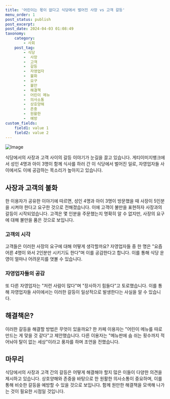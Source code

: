 ```yaml
---
title: '어린이는 몫이 없다고 식당에서 벌어진 사장 vs 고객 갈등'
menu_order: 1
post_status: publish
post_excerpt: 
post_date: 2024-04-03 01:08:49
taxonomy:
    category:
        - 사회
    post_tag:
        - 식당
        -  사장
        -  고객
        -  갈등
        -  자영업자
        -  불화
        -  요구
        -  불만
        -  해결책
        -  어린이 메뉴
        -  의사소통
        -  상호양해
        -  존중
        -  원활한
        -  예방
custom_fields:
    field1: value 1
    field2: value 2
---
```


![Image](https://imgnews.pstatic.net/image/008/2024/04/02/0005020271_001_20240402105301005.jpg?type=w647)

식당에서의 사장과 고객 사이의 갈등 이야기가 눈길을 끌고 있습니다. 게티이미지뱅크에서 성인 4명과 아이 3명이 함께 식사를 하러 간 이 식당에서 벌어진 일로, 자영업자들 사이에서도 이에 공감하는 목소리가 높아지고 있습니다.
## 사장과 고객의 불화
한 이용자가 공유한 이야기에 따르면, 성인 4명과 아이 3명이 방문했을 때 사장이 5인분을 시켜야 한다고 요구한 것으로 전해졌습니다. 이에 고객이 불만을 표현하자 사장과의 갈등이 시작되었습니다. 고객은 몇 인분을 주문했는지 명확히 알 수 없지만, 사장의 요구에 대해 불만을 품은 것으로 보입니다.
### 고객의 시각
고객들은 이러한 사장의 요구에 대해 어떻게 생각할까요? 자영업자들 중 한 명은 "요즘 어른 4명이 와서 2인분만 시키기도 한다"며 이를 공감한다고 합니다. 이를 통해 식당 운영이 얼마나 어려운지를 엿볼 수 있습니다.
### 자영업자들의 공감
또 다른 자영업자는 "저런 사람이 많다"며 "장사하기 힘들다"고 토로했습니다. 이를 통해 자영업자들 사이에서는 이러한 갈등이 일상적으로 발생한다는 사실을 알 수 있습니다.
## 해결책은?
이러한 갈등을 해결할 방법은 무엇이 있을까요? 한 카페 이용자는 "어린이 메뉴를 따로 만드는 게 맞을 것 같다"고 제안했습니다. 다른 이용자는 "메뉴판에 숨 쉬는 횟수까지 적어놔야 탈이 없는 세상"이라고 풍자를 하며 조언을 전했습니다.
## 마무리
식당에서의 사장과 고객 간의 갈등은 어떻게 해결해야 할지 많은 이들이 다양한 의견을 제시하고 있습니다. 상호양해와 존중을 바탕으로 한 원활한 의사소통이 중요하며, 이를 통해 비슷한 갈등을 예방할 수 있을 것으로 보입니다. 함께 원만한 해결책을 모색해 나가는 것이 필요한 시점일 것입니다.

